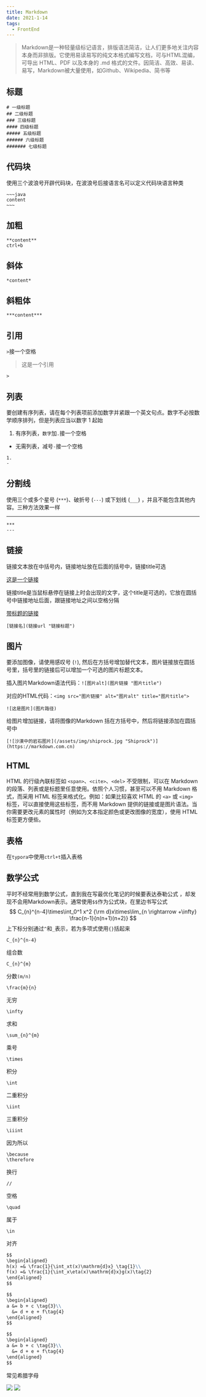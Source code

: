 ```yaml
---
title: Markdown
date: 2021-1-14
tags:
  - FrontEnd
---
```


> Markdown是一种轻量级标记语言，排版语法简洁，让人们更多地关注内容本身而非排版。它使用易读易写的纯文本格式编写文档，可与HTML混编，可导出 HTML、PDF 以及本身的 .md 格式的文件。因简洁、高效、易读、易写，Markdown被大量使用，如Github、Wikipedia、简书等

## 标题

~~~
# 一级标题
## 二级标题
### 三级标题
#### 四级标题
##### 五级标题
###### 六级标题
####### 七级标题
~~~

## 代码块

使用三个波浪号开辟代码块，在波浪号后接语言名可以定义代码块语言种类

~~~~
~~~java
content
~~~
~~~~

## 加粗

~~~
**content**
ctrl+b
~~~

## 斜体

~~~
*content*
~~~

## 斜粗体

~~~
***content***
~~~

## 引用

`>`接一个空格

> 这是一个引用

~~~
> 
~~~

## 列表

要创建有序列表，请在每个列表项前添加数字并紧跟一个英文句点。数字不必按数学顺序排列，但是列表应当以数字 1 起始

1. 有序列表，`数字`加`.`接一个空格

- 无需列表，减号`-`接一个空格

~~~
1. 
- 
~~~

## 分割线

使用三个或多个星号 (`***`)、破折号 (`---`) 或下划线 (`___`) ，并且不能包含其他内容。三种方法效果一样

***

~~~
***
---
~~~

## 链接

链接文本放在中括号内，链接地址放在后面的括号中，链接title可选

[这是一个链接](骗你的)

链接title是当鼠标悬停在链接上时会出现的文字，这个title是可选的，它放在圆括号中链接地址后面，跟链接地址之间以空格分隔

[带标题的链接](骗你的 "hahaha")

~~~
[链接名](链接url "链接标题")
~~~

## 图片

要添加图像，请使用感叹号 (`!`), 然后在方括号增加替代文本，图片链接放在圆括号里，括号里的链接后可以增加一个可选的图片标题文本。

插入图片Markdown语法代码：`![图片alt](图片链接 "图片title")`

对应的HTML代码：`<img src="图片链接" alt="图片alt" title="图片title">`

~~~
![这是图片](图片路径)
~~~

给图片增加链接，请将图像的Markdown 括在方括号中，然后将链接添加在圆括号中

~~~
[![沙漠中的岩石图片](/assets/img/shiprock.jpg "Shiprock")](https://markdown.com.cn)
~~~

## HTML

HTML 的行级內联标签如 `<span>`、`<cite>`、`<del>` 不受限制，可以在 Markdown 的段落、列表或是标题里任意使用。依照个人习惯，甚至可以不用 Markdown 格式，而采用 HTML 标签来格式化。例如：如果比较喜欢 HTML 的 `<a>` 或 `<img>` 标签，可以直接使用这些标签，而不用 Markdown 提供的链接或是图片语法。当你需要更改元素的属性时（例如为文本指定颜色或更改图像的宽度），使用 HTML 标签更方便些。

## 表格

在`typora`中使用`ctrl+t`插入表格

## 数学公式

平时不经常用到数学公式，直到我在写最优化笔记的时候要表达泰勒公式 ，却发现不会用Markdown表示。通常使用`$$`作为公式块，在里边书写公式
$$
C_{n}^{n-4}\times\int_0^1 x^2 {\rm d}x\times\lim_{n \rightarrow +\infty} \frac{n-1}{n(n+1)(n+2)}
$$
上下标分别通过`^`和`_`表示，若为多项式使用`{}`括起来

~~~
C_{n}^{n-4}
~~~

组合数

~~~
C_{n}^{m}
~~~

分数`(m/n)`

~~~
\frac{m}{n}
~~~

无穷

~~~
\infty
~~~

求和

~~~
\sum_{n}^{m}
~~~

乘号

~~~
\times
~~~

积分

~~~
\int
~~~

二重积分

~~~
\iint
~~~


三重积分

~~~
\iiint
~~~

因为所以

~~~
\because
\therefore
~~~

换行

~~~
//
~~~

空格

~~~
\quad
~~~

属于

~~~
\in
~~~

对齐

~~~markdown
$$
\begin{aligned}
h(x) =& \frac{1}{\int_xt(x)\mathrm{d}x} \tag{1}\\
f(x) =& \frac{1}{\int_x\eta(x)\mathrm{d}x}g(x)\tag{2}
\end{aligned}
$$

$$
\begin{aligned}
a &= b + c \tag{3}\\
  &= d + e + f\tag{4}
\end{aligned}
$$

$$
\begin{aligned}
a &= b + c \tag{3}\\
  &= d + e + f\tag{4}
\end{aligned}
$$
~~~

常见希腊字母

<img src="./assets/55de9b1520d50bfb9231474f5959f0e5.png">

<img src="./assets/0a897d9f8016f20c36f440bfed225cf1.png">
